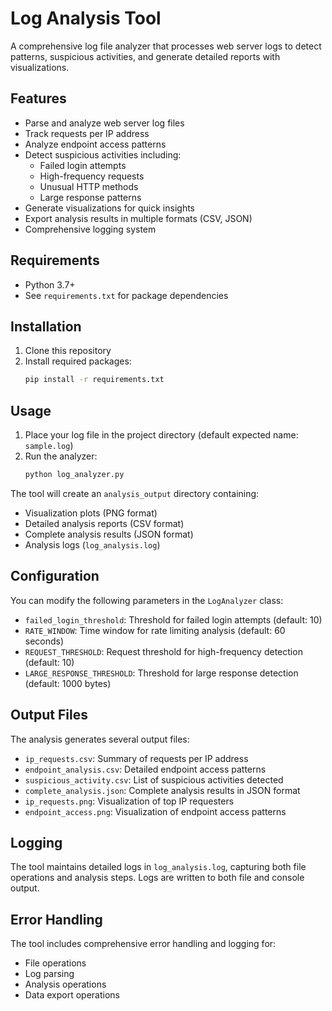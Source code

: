 # Log Analysis Tool

A comprehensive log file analyzer that processes web server logs to detect patterns, suspicious activities, and generate detailed reports with visualizations.

## Features

- Parse and analyze web server log files
- Track requests per IP address
- Analyze endpoint access patterns
- Detect suspicious activities including:
  - Failed login attempts
  - High-frequency requests
  - Unusual HTTP methods
  - Large response patterns
- Generate visualizations for quick insights
- Export analysis results in multiple formats (CSV, JSON)
- Comprehensive logging system

## Requirements

- Python 3.7+
- See `requirements.txt` for package dependencies

## Installation

1. Clone this repository
2. Install required packages:
   ```bash
   pip install -r requirements.txt
   ```

## Usage

1. Place your log file in the project directory (default expected name: `sample.log`)
2. Run the analyzer:
   ```bash
   python log_analyzer.py
   ```

The tool will create an `analysis_output` directory containing:
- Visualization plots (PNG format)
- Detailed analysis reports (CSV format)
- Complete analysis results (JSON format)
- Analysis logs (`log_analysis.log`)

## Configuration

You can modify the following parameters in the `LogAnalyzer` class:
- `failed_login_threshold`: Threshold for failed login attempts (default: 10)
- `RATE_WINDOW`: Time window for rate limiting analysis (default: 60 seconds)
- `REQUEST_THRESHOLD`: Request threshold for high-frequency detection (default: 10)
- `LARGE_RESPONSE_THRESHOLD`: Threshold for large response detection (default: 1000 bytes)

## Output Files

The analysis generates several output files:
- `ip_requests.csv`: Summary of requests per IP address
- `endpoint_analysis.csv`: Detailed endpoint access patterns
- `suspicious_activity.csv`: List of suspicious activities detected
- `complete_analysis.json`: Complete analysis results in JSON format
- `ip_requests.png`: Visualization of top IP requesters
- `endpoint_access.png`: Visualization of endpoint access patterns

## Logging

The tool maintains detailed logs in `log_analysis.log`, capturing both file operations and analysis steps. Logs are written to both file and console output.

## Error Handling

The tool includes comprehensive error handling and logging for:
- File operations
- Log parsing
- Analysis operations
- Data export operations
